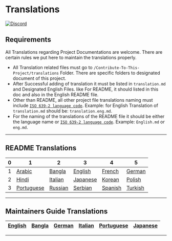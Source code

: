 # Translations

[![Discord](https://badgen.net/discord/online-members/tWkvS4ueVF?label=Join%20Our%20Discord%20Server&icon=discord)](https://discord.gg/tWkvS4ueVF 'Join our Discord server!')

## Requirements

All Translations regarding Project Documentations are welcome. There are certain rules we put here to maintain the translations properly.

- All Translation related files must go to `/Contribute-To-This-Project/translations` Folder. There are specific folders to designated document of this project.
- After Successful adding of translation it must be listed in `translation.md` and Designated English Files. like For README, it should listed in this doc and also in the English README file.
- Other than README, all other project file translations naming must include [`ISO 639-2 language code`](https://en.wikipedia.org/wiki/List_of_ISO_639-2_codes). Example: for English Translation of `translation.md` should be: `translation.eng.md`.
- For the naming of the translations of the README file it should be either the language name or [`ISO 639-2 language code`](https://en.wikipedia.org/wiki/List_of_ISO_639-2_codes). Example: `English.md` or `eng.md`.

---

## README Translations

| 0   | 1                                  | 2                            | 3                              | 4                            | 5                            |
| --- | ---------------------------------- | ---------------------------- | ------------------------------ | ---------------------------- | ---------------------------- |
| 1   | [Arabic](README/ARABIC.md)         | [Bangla](README/BANGLA.md)   | [English](../README.md)        | [French](README/FRENCH.md)   | [German](README/German.md)   |
| 2   | [Hindi](README/HINDI.md)           | [Italian](README/ITALIAN.md) | [Japanese](README/JAPANESE.md) | [Korean](README/KOREAN.md)   | [Polish](README/POLISH.md)   |
| 3   | [Portuguese](README/PORTUGUESE.md) | [Russian](README/RUSSIAN.md) | [Serbian](README/SERBIAN.md)   | [Spanish](README/SPANISH.md) | [Turkish](README/TURKISH.md) |

---

## Maintainers Guide Translations

| [English](../maintainer_guide.md) | [Bangla](maintainer_guide/maintainer_guide.ben.md) | [German](maintainer_guide/maintainer_guide.ger.md) | [Italian](maintainer_guide/maintainer_guide.ita.md) | [Portuguese](maintainer_guide/maintainer_guide.por.md) | [Japanese](maintainer_guide/maintainer_guide.jpn.md) |
| --------------------------------- | -------------------------------------------------- | -------------------------------------------------- | --------------------------------------------------- | ------------------------------------------------------ | ---------------------------------------------------- |


---
